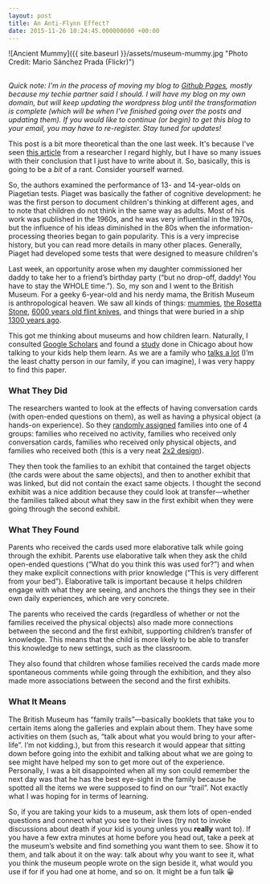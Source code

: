 ```yaml
---
layout: post
title: An Anti-Flynn Effect?
date: 2015-11-26 10:24:45.000000000 +00:00
---
```

![Ancient Mummy]({{ site.baseurl }}/assets/museum-mummy.jpg "Photo Credit: Mario Sánchez Prada (Flickr)")

##  

_Quick note: I'm in the process of moving my blog to [Github Pages](https://pages.github.com/), mostly because my techie partner said I should. I will have my blog on my own domain, but will keep updating the wordpress blog until the transformation is complete (which will be when I've finished going over the posts and updating them). If you would like to continue (or begin) to get this blog to your email, you may have to re-register. Stay tuned for updates!_

This post is a bit more theoretical than the one last week. It's because I've seen [this article](https://www.researchgate.net/publication/23570816_Thirty_years_on_-_A_large_anti-Flynn_effect_%28II%29_13-_and_14-year-olds._Piagetian_tests_of_formal_operations_norms_1976-20067) from a researcher I regard highly, but I have so many issues with their conclusion that I just have to write about it. So, basically, this is going to be a _bit_ of a rant. Consider yourself warned.

So, the authors examined the performance of 13- and 14-year-olds on Piagetian tests. Piaget was basically the father of cognitive development: he was the first person to document children's thinking at different ages, and to note that children do not think in the same way as adults. Most of his work was published in the 1960s, and he was very influential in the 1970s, but the influence of his ideas diminished in the 80s when the information-processing theories began to gain popularity. This is a very imprecise history, but you can read more details in many other places. Generally, Piaget had developed some tests that were designed to measure children's

Last week, an opportunity arose when my daughter commissioned her daddy to take her to a friend’s birthday party (“but no drop-off, daddy! You have to stay the WHOLE time.”). So, my son and I went to the British Museum. For a geeky 6-year-old and his nerdy mama, the British Museum is anthropological heaven. We saw all kinds of things: [mummies](https://www.google.com/culturalinstitute/asset-viewer/mummy-of-cleopatra-from-thebes/twFIeHry_l2q9g), [the Rosetta Stone](https://www.google.com/culturalinstitute/asset-viewer/the-rosetta-stone/DgH6pMM1guUUPA), [6000 years old flint knives](http://www.bbc.co.uk/ahistoryoftheworld/objects/Ow2_U_tATPCxZZ1cthM8gQ), and things that were buried in a ship [1300 years ago](http://www.britishmuseum.org/explore/galleries/europe/room_41_europe_ad_300-1100.aspx).

This got me thinking about museums and how children learn. Naturally, I consulted [Google Scholars](https://scholar.google.ca/) and found a [study](http://onlinelibrary.wiley.com/doi/10.1111/cdev.12252/abstract?userIsAuthenticated=false&deniedAccessCustomisedMessage=) done in Chicago about how talking to your kids help them learn. As we are a family who [talks a lot](https://galpod.wordpress.com/2015/10/01/on-answering-tough-questions/) (I’m the least chatty person in our family, if you can imagine), I was very happy to find this paper.

### What They Did

The researchers wanted to look at the effects of having conversation cards (with open-ended questions on them), as well as having a physical object (a hands-on experience). So they [randomly assigned](http://galpod.wordpress.com/glossary#randomassignment) families into one of 4 groups: families who received no activity, families who received only conversation cards, families who received only physical objects, and families who received both (this is a very neat [2x2 design](http://galpod.wordpress.com/glossary#2x2design)).

They then took the families to an exhibit that contained the target objects (the cards were about the same objects), and then to another exhibit that was linked, but did not contain the exact same objects. I thought the second exhibit was a nice addition because they could look at transfer—whether the families talked about what they saw in the first exhibit when they were going through the second exhibit.

### What They Found

Parents who received the cards used more elaborative talk while going through the exhibit. Parents use elaborative talk when they ask the child open-ended questions (“What do you think this was used for?”) and when they make explicit connections with prior knowledge (“This is very different from your bed”). Elaborative talk is important because it helps children engage with what they are seeing, and anchors the things they see in their own daily experiences, which are very concrete.

The parents who received the cards (regardless of whether or not the families received the physical objects) also made more connections between the second and the first exhibit, supporting children’s transfer of knowledge. This means that the child is more likely to be able to transfer this knowledge to new settings, such as the classroom.

They also found that children whose families received the cards made more spontaneous comments while going through the exhibition, and they also made more associations between the second and the first exhibits.

### What It Means

The British Museum has “family trails”—basically booklets that take you to certain items along the galleries and explain about them. They have some activities on them (such as, “talk about what you would bring to your after-life”. I’m not kidding.), but from this research it would appear that sitting down before going into the exhibit and talking about what we are going to see might have helped my son to get more out of the experience. Personally, I was a bit disappointed when all my son could remember the next day was that he has the best eye-sight in the family because he spotted all the items we were supposed to find on our “trail”. Not exactly what I was hoping for in terms of learning.

So, if you are taking your kids to a museum, ask them lots of open-ended questions and connect what you see to their lives (try not to invoke discussions about death if your kid is young unless you **really** want to). If you have a few extra minutes at home before you head out, take a peek at the museum’s website and find something you want them to see. Show it to them, and talk about it on the way: talk about why you want to see it, what you think the museum people wrote on the sign beside it, what would you use if for if you had one at home, and so on. It might be a fun talk 😀
